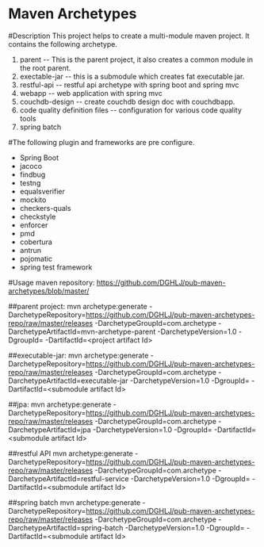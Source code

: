 Maven Archetypes
========================

#Description
This project helps to create a multi-module maven project. It contains the following archetype.  
1. parent -- This is the parent project, it also creates a common module in the root parent.   
2. exectable-jar -- this is a submodule which creates fat executable jar.
3. restful-api -- restful api archetype with spring boot and spring mvc
4. webapp -- web application with spring mvc
5. couchdb-design -- create couchdb design doc with couchdbapp. 
6. code quality definition files -- configuration for various code quality tools      
7. spring batch 

#The following plugin and frameworks are pre configure. 
-  Spring Boot   
-  jacoco   
-  findbug   
-  testng   
-  equalsverifier  
-  mockito  
-  checkers-quals  
-  checkstyle   
-  enforcer   
-  pmd   
-  cobertura    
-  antrun   
-  pojomatic   
-  spring test framework   
 
#Usage 
maven repository: https://github.com/DGHLJ/pub-maven-archetypes/blob/master/

##parent project:
mvn archetype:generate -DarchetypeRepository=https://github.com/DGHLJ/pub-maven-archetypes-repo/raw/master/releases 	-DarchetypeGroupId=com.archetype -DarchetypeArtifactId=mvn-archetype-parent -DarchetypeVersion=1.0 -DgroupId=<project group id> -DartifactId=&lt;project artifact Id&gt;

##executable-jar: 
mvn archetype:generate -DarchetypeRepository=https://github.com/DGHLJ/pub-maven-archetypes-repo/raw/master/releases -DarchetypeGroupId=com.archetype -DarchetypeArtifactId=executable-jar -DarchetypeVersion=1.0 -DgroupId=<submodule group id> -DartifactId=&lt;submodule artifact Id&gt;

##jpa:
mvn archetype:generate -DarchetypeRepository=https://github.com/DGHLJ/pub-maven-archetypes-repo/raw/master/releases -DarchetypeGroupId=com.archetype -DarchetypeArtifactId=jpa -DarchetypeVersion=1.0 -DgroupId=<submodule group id> -DartifactId=&lt;submodule artifact Id&gt;

##restful API
mvn archetype:generate -DarchetypeRepository=https://github.com/DGHLJ/pub-maven-archetypes-repo/raw/master/releases -DarchetypeGroupId=com.archetype -DarchetypeArtifactId=restful-service -DarchetypeVersion=1.0 -DgroupId=<submodule group id> -DartifactId=&lt;submodule artifact Id&gt;

##spring batch
mvn archetype:generate -DarchetypeRepository=https://github.com/DGHLJ/pub-maven-archetypes-repo/raw/master/releases -DarchetypeGroupId=com.archetype -DarchetypeArtifactId=spring-batch -DarchetypeVersion=1.0 -DgroupId=<submodule group id> -DartifactId=&lt;submodule artifact Id&gt;
